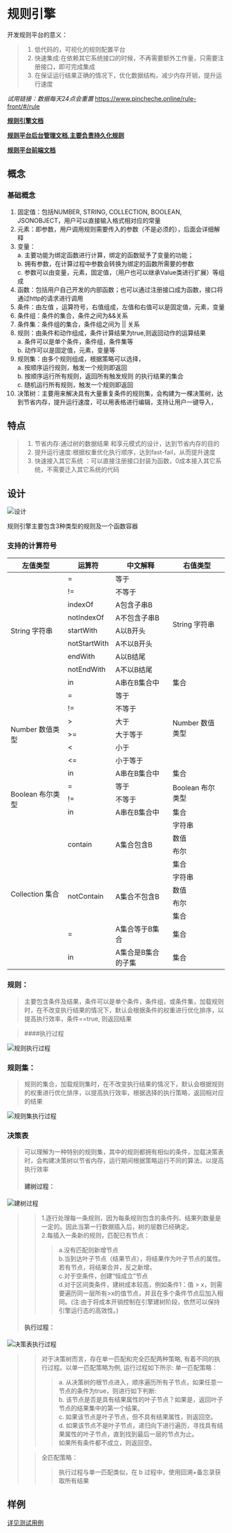 # 规则引擎

开发规则平台的意义：
>1. 低代码的，可视化的规则配置平台  
>2. 快速集成:在依赖其它系统接口的时候，不再需要额外工作量，只需要注册接口，即可完成集成  
>3. 在保证运行结果正确的情况下，优化数据结构，减少内存开销，提升运行速度  

*试用链接：数据每天24点会重置* https://www.pincheche.online/rule-front/#/rule

**[规则引擎文档](https://github.com/zjb-it/rule-engine/blob/master/README.md)**

**[规则平台后台管理文档,主要负责持久化规则](https://github.com/zjb-it/rule-platform-server/blob/master/README.md)**

**[规则平台前端文档](https://github.com/zjb-it/rule-platform-front/blob/master/README.md)**

## 概念
### 基础概念
1. 固定值：包括NUMBER, STRING, COLLECTION,
    BOOLEAN, JSONOBJECT，用户可以直接输入格式相对应的常量
2. 元素：即参数，用户调用规则需要传入的参数（不是必须的），后面会详细解释
3. 变量：  
a. 主要功能为绑定函数进行计算，绑定的函数赋予了变量的功能；  
b. 拥有参数，在计算过程中参数会转换为绑定的函数所需要的参数  
c. 参数可以由变量，元素，固定值，（用户也可以继承Value类进行扩展）等组成  
4. 函数：包括用户自己开发的内部函数；也可以通过注册接口成为函数，接口将通过http的请求进行调用
5. 条件：由左值 ，运算符号，右值组成，左值和右值可以是固定值，元素，变量
6. 条件组：条件的集合，条件之间为&&关系
7. 条件集：条件组的集合，条件组之间为 || 关系
8. 规则：由条件和动作组成，条件计算结果为true,则返回动作的运算结果  
 	 a. 条件可以是单个条件，条件组，条件集等  
 	 b. 动作可以是固定值，元素，变量等  
9. 规则集：由多个规则组成，根据策略可以选择，  
    a. 按顺序运行规则，触发一个规则即返回  
 	b. 按顺序运行所有规则，返回所有触发规则 的执行结果的集合  
 	c. 随机运行所有规则，触发一个规则即返回  
10.  决策树：主要用来解决具有大量重复条件的规则集，会构建为一棵决策树，达到节省内存，提升运行速度，可以用表格进行编辑，支持让用户一键导入， 


## 特点

 >1. 节省内存:通过树的数据结果 和享元模式的设计，达到节省内存的目的
 >2. 提升运行速度:根据权重优化执行顺序，达到fast-fail，从而提升速度
 >3. 快速接入其它系统 ：可以直接注册接口封装为函数，0成本接入其它系统，不需要迁入其它系统的代码 

## 设计
![设计](https://github.com/zjb-it/rule-engine/blob/master/screenshot/design.jpg)

规则引擎主要包含3种类型的规则及一个函数容器

### 支持的计算符号

<table>
<thead>
   <tr>
      <th>左值类型</th>
      <th>运算符</th>
      <th>中文解释</th>
      <th>右值类型</th>
   </tr>
   </thead>
   <tbody>
   <tr>
      <td rowspan="9">String 字符串</td>
      <td>=</td>
      <td>等于</td>
      <td rowspan="8">String 字符串</td>
   </tr>
   <tr>      
      <td>!=</td>
      <td>不等于</td>      
   </tr>
   <tr>      
      <td>indexOf</td>
      <td>A包含子串B</td>      
   </tr>
   <tr>      
      <td>notIndexOf</td>
      <td>A不包含子串B</td>      
   </tr>
   <tr>      
      <td>startWith</td>
      <td>A以B开头</td>      
   </tr>
   <tr>      
      <td>notStartWith</td>
      <td>A不以B开头</td>      
   </tr>
   <tr>      
      <td>endWith</td>
      <td>A以B结尾</td>      
   </tr>
   <tr>      
      <td>notEndWith</td>
      <td>A不以B结尾</td>      
   </tr>
   <tr>      
      <td>in</td>
      <td>A串在B集合中</td>
      <td>集合</td>
   </tr>
   <tr>
      <td rowspan="7">Number 数值类型</td>
      <td>=</td>
      <td>等于</td>
      <td rowspan="6">Number 数值类型</td>
   </tr>
   <tr>      
      <td>!=</td>
      <td>不等于</td>      
   </tr>
   <tr>      
      <td>></td>
      <td>大于</td>      
   </tr>
   <tr>      
      <td>>=</td>
      <td>大于等于</td>      
   </tr>
   <tr>      
      <td><</td>
      <td>小于</td>      
   </tr>
   <tr>      
      <td><=</td>
      <td>小于等于</td>      
   </tr>
   <tr>      
      <td>in</td>
      <td>A串在B集合中</td>
      <td>集合</td>
   </tr>
   <tr>
      <td rowspan="3">Boolean 布尔类型</td>
      <td>=</td>
      <td>等于</td>
      <td rowspan="2">Boolean 布尔类型</td>
   </tr>
   <tr>      
      <td>!=</td>
      <td>不等于</td>      
   </tr>
   <tr>      
      <td>in</td>
      <td>A串在B集合中</td>
      <td>集合</td>
   </tr>
   <tr>
      <td rowspan="10">Collection 集合</td>
      <td rowspan="4">contain</td>
      <td rowspan="4">A集合包含B</td>
      <td>字符串</td>
   </tr>
   <tr>
      <td>数值</td>
   </tr>
   <tr>
      <td>布尔</td>
   </tr>
   <tr>
      <td>集合</td>
   </tr>
   <tr>      
      <td rowspan="4">notContain</td>
      <td rowspan="4">A集合不包含B</td>
      <td>字符串</td>
   </tr>
   <tr>
      <td>数值</td>
   </tr>
   <tr>    
      <td>布尔</td>
   </tr>
   <tr>    
       <td>集合</td>
   </tr>
   <tr>      
      <td> =</td>
      <td>A集合等于B集合</td>
      <td>集合</td>
   </tr>
   <tr>      
      <td>in</td>
      <td>A集合是B集合的子集</td>
      <td>集合</td>
   </tr>   
   </tbody>
</table>

### 规则：
>主要包含条件及结果，条件可以是单个条件，条件组，或条件集，加载规则时，在不改变执行结果的情况下，默认会根据条件的权重进行优化排序，以提高执行效率，条件==true, 则返回结果

>####执行过程

![规则执行过程](https://github.com/zjb-it/rule-engine/blob/master/screenshot/runRule.jpg)
 
### 规则集：
>规则的集合，加载规则集时，在不改变执行结果的情况下，默认会根据规则的权重进行优化排序，以提高执行效率，根据选择的执行策略，返回相对应的结果

![规则集执行过程](https://github.com/zjb-it/rule-engine/blob/master/screenshot/runRuleSet.jpg)

### 决策表
>可以理解为一种特别的规则集，其中的规则都拥有相似的条件，加载决策表时，会构建决策树以节省内存，运行期间根据策略运行不同的算法，以提高执行效率
>#### 建树过程：

![建树过程](https://github.com/zjb-it/rule-engine/blob/master/screenshot/buildtree.jpg)

>>1.逐行处理每一条规则，因为每条规则包含的条件列、结果列数量是一定的。因此当第一行数据插入后，树的层数已经确定。  
>>2.每插入一条新的规则，匹配已有节点：  
>>>a.没有匹配则新增节点  
>>>b.当到达叶子节点（结果节点），将结果作为叶子节点的属性。若有节点，将结果合并，反之新增。  
>>>c.对于空条件，创建“恒成立“节点  
>>>	d.对于区间类条件，建树成本较高，例如条件1：值 > x，则需要遍历同一层所有>x的值节点，并且在多个条件节点后加入相同。(注:由于将成本开销控制在引擎建树阶段，依然可以保持引擎运行态的高效性。)  
>#### 执行过程：

![决策表执行过程](https://github.com/zjb-it/rule-engine/blob/master/screenshot/runDecision.jpg)

>>
>>对于决策树而言，存在单一匹配和完全匹配两种策略, 有着不同的执行过程。以单一匹配策略为例, 运行过程如下所示:
>>单一匹配策略：  
>>>a. 从决策树的根节点进入，顺序遍历所有子节点，如果任意一节点的条件为true，则进行如下判断:  
>>>b. 该节点是否是具有结果属性的叶子节点？如果是，返回叶子节点的结果集中的第一个结果。  
>>>c. 如果该节点是叶子节点，但不具有结果属性，则返回空。  
>>>d. 如果该节点不是叶子节点，递归向下进行遍历，寻找具有结果属性的叶子节点，直到找到最后一层的节点为止。  
>>>如果所有条件都不成立，则返回空。
>
>>全匹配策略：
>>>执行过程与单一匹配类似，在 b 过程中，使用回溯+备忘录获取所有结果
 

## 样例

[详见测试用例](https://github.com/zjb-it/rule-engine/tree/master/src/test/java/com/zjb/ruleengine)


